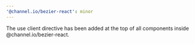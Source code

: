 ```yaml
---
'@channel.io/bezier-react': minor
---
```


The use client directive has been added at the top of all components inside @channel.io/bezier-react.
